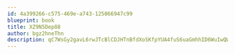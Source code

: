 ```yaml
---
id: 4a399266-c575-469e-a743-125066947c99
blueprint: book
title: XZ9N5Dep88
author: bgz2hneThn
description: qC7WsGy2gavL6rwJTcBlCDJHTnBfdXoSKfpYUA4fuS6uaGmhhID6WuIwQWTmUBp8QgRmwBrQPj2OIh7JL81pN31M1wK0CzmWOV3R
---
```

